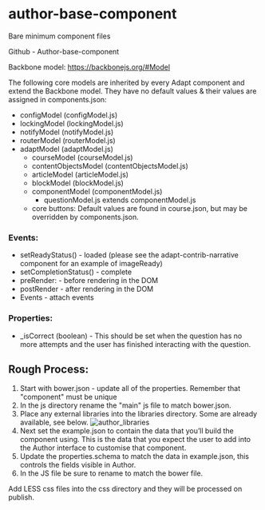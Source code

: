 # author-base-component
Bare minimum component files



Github - Author-base-component

Backbone model:	https://backbonejs.org/#Model

The following core models are inherited by every Adapt component and extend the Backbone model. They have no default values & their values are assigned in components.json: 
- configModel (configModel.js)
- lockingModel (lockingModel.js)
- notifyModel (notifyModel.js)
- routerModel (routerModel.js)
- adaptModel (adaptModel.js)
  - courseModel (courseModel.js)
  - contentObjectsModel (contentObjectsModel.js)
  - articleModel (articleModel.js)
  - blockModel (blockModel.js)
  - componentModel (componentModel.js)
    - questionModel.js extends componentModel.js
  - core buttons: Default values are found in course.json, but may be overridden by components.json.


### Events:
- setReadyStatus() - loaded (please see the adapt-contrib-narrative component for an example of imageReady)
- setCompletionStatus() - complete
- preRender: - before rendering in the DOM
- postRender - after rendering in the DOM
- Events - attach events
### Properties:
- _isCorrect (boolean) - This should be set when the question has no more attempts and the user has finished interacting with the question.

## Rough Process:
1. Start with bower.json - update all of the properties. Remember that "component" must be unique
2. In the js directory rename the "main" js file to match bower.json.
3. Place any external libraries into the libraries directory. Some are already available, see below.
![author_libraries](https://user-images.githubusercontent.com/80276228/119965522-451bf780-bfa2-11eb-80b0-8a859f4b402d.png)
4. Next set the example.json to contain the data that you’ll build the component using. This is the data that you expect the user to add into the Author interface to customise that component.
5. Update the properties.schema to match the data in example.json, this controls the fields visible in Author.
6. In the JS file be sure to rename to match the bower file.


Add LESS css files into the css directory and they will be processed on publish.

